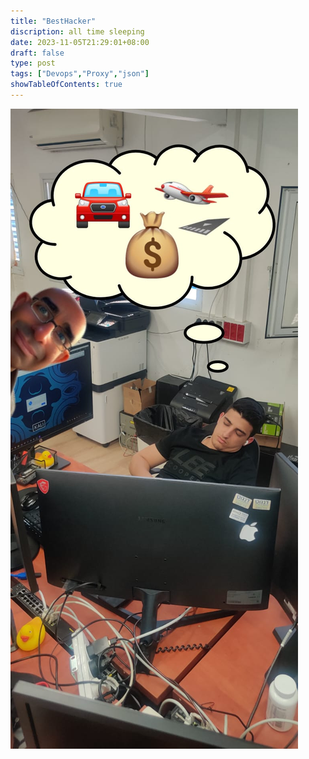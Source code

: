 ```yaml
---
title: "BestHacker"
discription: all time sleeping
date: 2023-11-05T21:29:01+08:00 
draft: false
type: post
tags: ["Devops","Proxy","json"]
showTableOfContents: true
---
```



![ofek1](images/ofek.jpg)